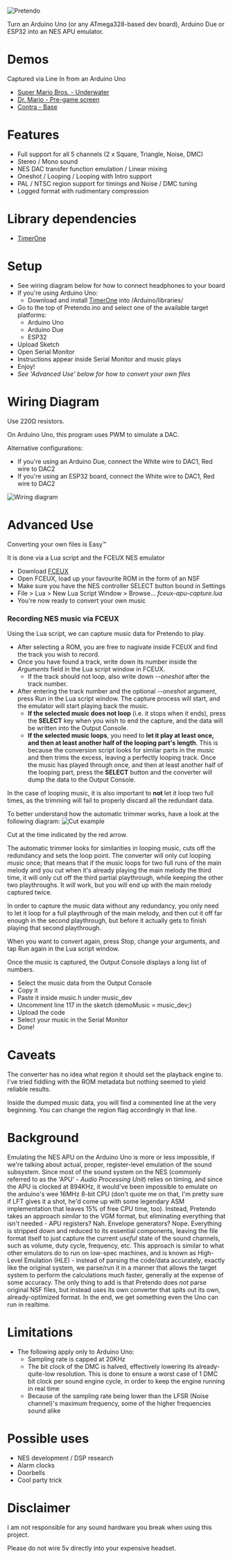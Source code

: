 ![Pretendo](img/logo.png?raw=true "Pretendo")

Turn an Arduino Uno (or any ATmega328-based dev board), Arduino Due or ESP32 into an NES APU emulator.

# Demos

Captured via Line In from an Arduino Uno
- [Super Mario Bros. - Underwater](demos/pretendo-demo-smb-underwater.ogg)
- [Dr. Mario - Pre-game screen](demos/pretendo-demo-dr-mario-pre-game.ogg)
- [Contra - Base](demos/pretendo-demo-contra-base.ogg)

# Features

- Full support for all 5 channels (2 x Square, Triangle, Noise, DMC)
- Stereo / Mono sound
- NES DAC transfer function emulation / Linear mixing
- Oneshot / Looping / Looping with Intro support
- PAL / NTSC region support for timings and Noise / DMC tuning
- Logged format with rudimentary compression

# Library dependencies

- [TimerOne](https://github.com/PaulStoffregen/TimerOne)

# Setup

- See wiring diagram below for how to connect headphones to your board
- If you're using Arduino Uno:
    - Download and install [TimerOne](https://github.com/PaulStoffregen/TimerOne) into /Arduino/libraries/
- Go to the top of Pretendo.ino and select one of the available target platforms:
    - Arduino Uno
    - Arduino Due
    - ESP32
- Upload Sketch
- Open Serial Monitor
- Instructions appear inside Serial Monitor and music plays
- Enjoy!
- *See 'Advanced Use' below for how to convert your own files*

# Wiring Diagram

Use 220Ω resistors.

On Arduino Uno, this program uses PWM to simulate a DAC.

Alternative configurations:
* If you're using an Arduino Due, connect the White wire to DAC1, Red wire to DAC2
* If you're using an ESP32 board, connect the White wire to DAC1, Red wire to DAC2

![Wiring diagram](img/wiring.png?raw=true "Wiring diagram")

# Advanced Use

Converting your own files is Easy™

It is done via a Lua script and the FCEUX NES emulator
- Download [FCEUX](http://fceux.com/web/download.html)
- Open FCEUX, load up your favourite ROM in the form of an NSF
- Make sure you have the NES controller SELECT button bound in Settings
- File > Lua > New Lua Script Window > Browse... *fceux-apu-capture.lua*
- You're now ready to convert your own music

### Recording NES music via FCEUX

Using the Lua script, we can capture music data for Pretendo to play.
- After selecting a ROM, you are free to nagivate inside FCEUX and find the track you wish to record.
- Once you have found a track, write down its number inside the *Arguments* field in the Lua script window in FCEUX.
    - If the track should not loop, also write down *--oneshot* after the track number.
- After entering the track number and the optional *--oneshot* argument, press Run in the Lua script window. The capture process will start, and the emulator will start playing back the music.
    - **If the selected music does not loop** (i.e. it stops when it ends), press the **SELECT** key when you wish to end the capture, and the data will be written into the Output Console.
    - **If the selected music loops**, you need to **let it play at least once, and then at least another half of the looping part's length**. This is because the conversion script looks for similar parts in the music and then trims the excess, leaving a perfectly looping track. Once the music has played through once, and then at least another half of the looping part, press the **SELECT** button and the converter will dump the data to the Output Console.

In the case of looping music, it is also important to **not** let it loop two full times, as the trimming will fail to properly discard all the redundant data.

To better understand how the automatic trimmer works, have a look at the following diagram:
![Cut example](img/cut-example.png?raw=true "Cut example")

Cut at the time indicated by the red arrow.

The automatic trimmer looks for similarities in looping music, cuts off the redundancy and sets the loop point. The converter will only cut looping music once; that means that if the music loops for two full runs of the main melody and you cut when it's already playing the main melody the third time, it will only cut off the third partial playthrough, while keeping the other two playthroughs. It *will* work, but you will end up with the main melody captured twice.

In order to capture the music data without any redundancy, you only need to let it loop for a full playthrough of the main melody, and then cut it off far enough in the second playthrough, but before it actually gets to finish playing that second playthrough.

When you want to convert again, press Stop, change your arguments, and tap Run again in the Lua script window.

Once the music is captured, the Output Console displays a long list of numbers.
- Select the music data from the Output Console
- Copy it
- Paste it inside music.h under music_dev
- Uncomment line 117 in the sketch (demoMusic = music_dev;)
- Upload the code
- Select your music in the Serial Monitor
- Done!

# Caveats
The converter has no idea what region it should set the playback engine to. I've tried fiddling with the ROM metadata but nothing seemed to yield reliable results.

Inside the dumped music data, you will find a commented line at the very beginning. You can change the region flag accordingly in that line.

# Background

Emulating the NES APU on the Arduino Uno is more or less impossible, if we're talking about actual, proper, register-level emulation of the sound subsystem. Since most of the sound system on the NES (commonly referred to as the 'APU' - *Audio Processing Unit*) relies on timing, and since the APU is clocked at 894KHz, it would've been impossible to emulate on the arduino's wee 16MHz 8-bit CPU (don't quote me on that, I'm pretty sure if LFT gives it a shot, he'd come up with some legendary ASM implementation that leaves 15% of free CPU time, too).
Instead, Pretendo takes an approach *similar* to the VGM format, but eliminating everything that isn't needed - APU registers? Nah. Envelope generators? Nope. Everything is stripped down and reduced to its essential components, leaving the file format itself to just capture the current *useful* state of the sound channels, such as volume, duty cycle, frequency, etc. This approach is similar to what other emulators do to run on low-spec machines, and is known as High-Level Emulation (HLE) - instead of parsing the code/data accurately, exactly like the original system, we parse/run it in a manner that allows the target system to perform the calculations much faster, generally at the expense of some accuracy. The only thing to add is that Pretendo does *not* parse original NSF files, but instead uses its own converter that spits out its own, already-optimized format. In the end, we get something even the Uno can run in realtime.

# Limitations

- The following apply only to Arduino Uno:
    - Sampling rate is capped at 20KHz
    - The bit clock of the DMC is halved, effectively lowering its already-quite-low resolution. This is done to ensure a worst case of 1 DMC bit clock per sound engine cycle, in order to keep the engine running in real time
    - Because of the sampling rate being lower than the LFSR (Noise channel)'s maximum frequency, some of the higher frequencies sound alike

# Possible uses

- NES development / DSP research
- Alarm clocks
- Doorbells
- Cool party trick


# Disclaimer

I am not responsible for any sound hardware you break when using this project.

Please do not wire 5v directly into your expensive headset.
